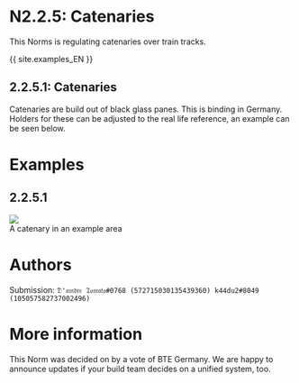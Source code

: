 # N2.2.5: Catenaries

This Norms is regulating catenaries over train tracks.

{{ site.examples_EN }}

## 2.2.5.1: Catenaries

Catenaries are build out of black glass panes. This is binding in Germany. 
Holders for these can be adjusted to the real life reference, an example can be seen below.

# Examples

## 2.2.5.1

![](https://cdn.discordapp.com/attachments/708274594414592031/718907750876446790/2020-06-07_19.27.47.png)  
A catenary in an example area

# Authors

Submission: `𝔇'𝔞𝔪𝔡𝔯𝔢 𝔗𝔬𝔪𝔞𝔱𝔬#0768 (572715030135439360) k44du2#8049 (105057582737002496)`

# More information

This Norm was decided on by a vote of BTE Germany. We are happy to announce updates if your build team decides on a unified system, too.
